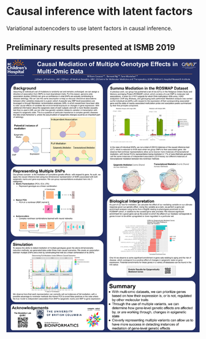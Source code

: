 # Causal inference with latent factors
Variational autoencoders to use latent factors in causal inference. 

## Preliminary results presented at ISMB 2019

![Presented poster](ISMB-2019-Poster.svg)
